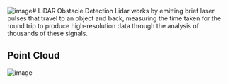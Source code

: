 ![image](https://github.com/user-attachments/assets/741943c3-3f8d-456a-8b72-573e6043126e)# LiDAR Obstacle Detection
Lidar works by emitting brief laser pulses that travel to an object and back, measuring the time taken for the round trip to produce high-resolution data through the analysis of thousands of these signals.

## Point Cloud 
![image](https://github.com/user-attachments/assets/5deaac5e-c03b-4686-8b67-2314bbcbdf0d)

